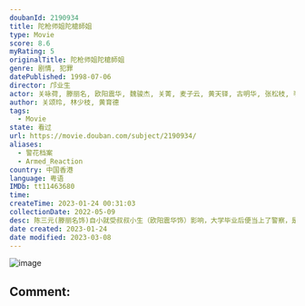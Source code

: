 ```yaml
---
doubanId: 2190934
title: 陀枪师姐陀槍師姐
type: Movie
score: 8.6
myRating: 5
originalTitle: 陀枪师姐陀槍師姐
genre: 剧情, 犯罪
datePublished: 1998-07-06
director: 邝业生
actor: 关咏荷, 滕丽名, 欧阳震华, 魏骏杰, 关菁, 麦子云, 黄天铎, 古明华, 张松枝, 李炜祺, 莫可欣, 黄文意, 梁雪湄, 刘印生, 邢金沙, 陈安琪, 丁力, 朱咪咪, 邵传勇, 马海伦, 楚原, 姚乐怡, 李成昌, 马德钟, 张锦程, 冯晓文, 蔡少芬, 林文龙, 王俊棠, 潘宁
author: 关颂玲, 林少枝, 黄育德
tags:
  - Movie
state: 看过
url: https://movie.douban.com/subject/2190934/
aliases:
  - 警花档案
  - Armed_Reaction
country: 中国香港
language: 粤语
IMDb: tt11463680
time: 
createTime: 2023-01-24 00:31:03
collectionDate: 2022-05-09
desc: 陈三元(滕丽名饰)自小就受叔叔小生（欧阳震华饰）影响，大学毕业后便当上了警察，是个陀枪女警。表现出色调到了“扫黄组”，但上司程峰（魏骏杰饰）一直对她有性别歧视，好胜的她一直争取好表现。期间她认识...
date created: 2023-01-24
date modified: 2023-03-08
---
```


![image](p2233668756.jpg)

Comment:
---
